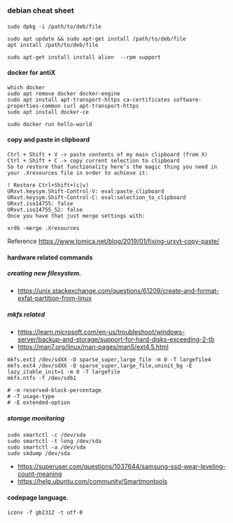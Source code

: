 ### debian cheat sheet

####
```
sudo dpkg -i /path/to/deb/file

sudo apt update && sudo apt-get install /path/to/deb/file
apt install /path/to/deb/file

sudo apt-get install install alien  --rpm support
```
####

#### docker for antiX
```
which docker
sudo apt remove docker docker-engine
sudo apt install apt-transport-https ca-certificates software-properties-common curl apt-transport-https
sudo apt install docker-ce

sudo docker run hello-world
```


#### copy and paste in clipboard
```
Ctrl + Shift + V -> paste contents of my main clipboard (from X)
Ctrl + Shift + C -> copy current selection to clipboard
So to restore that functionality here’s the magic thing you need in your .Xresources file in order to achieve it:

! Restore Ctrl+Shift+(c|v)
URxvt.keysym.Shift-Control-V: eval:paste_clipboard
URxvt.keysym.Shift-Control-C: eval:selection_to_clipboard
URxvt.iso14755: false
URxvt.iso14755_52: false
Once you have that just merge settings with:

xrdb -merge .Xresources
```
Reference https://www.tomica.net/blog/2019/01/fixing-urxvt-copy-paste/



#### hardware related commands

##### creating new filesystem.
* https://unix.stackexchange.com/questions/61209/create-and-format-exfat-partition-from-linux

##### mkfs related

* https://learn.microsoft.com/en-us/troubleshoot/windows-server/backup-and-storage/support-for-hard-disks-exceeding-2-tb
* https://man7.org/linux/man-pages/man5/ext4.5.html

```
mkfs.ext3 /dev/sdXX -O sparse_super,large_file -m 0 -T largefile4
mkfs.ext4 /dev/sdXX -O sparse_super,large_file,uninit_bg -E lazy_itable_init=1 -m 0 -T largefile
mkfs.ntfs -f /dev/sdb1

# -m reserved-block-percentage
# -T usage-type
# -E extended-option

```


##### storage monitoring
```
sudo smartctl -c /dev/sda 
sudo smartctl -t long /dev/sda 
sudo smartctl -a /dev/sda 
sudo skdump /dev/sda
```

* https://superuser.com/questions/1037644/samsung-ssd-wear-leveling-count-meaning
* https://help.ubuntu.com/community/Smartmontools

#### codepage language.
```
iconv -f gb2312 -t utf-8

```
